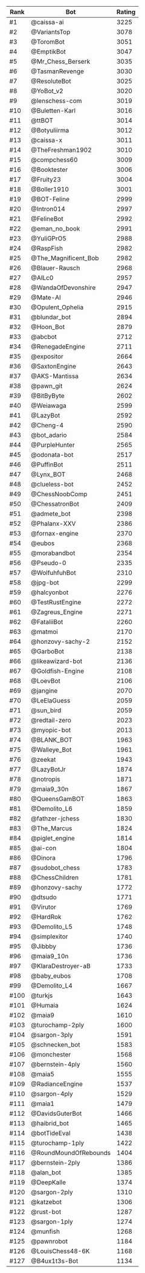 Rank|Bot|Rating
---|---|---
#1|@caissa-ai|3225
#2|@VariantsTop|3078
#3|@ToromBot|3051
#4|@EmptikBot|3047
#5|@Mr_Chess_Berserk|3035
#6|@TasmanRevenge|3030
#7|@ResoluteBot|3025
#8|@YoBot_v2|3020
#9|@lenschess-com|3019
#10|@Buletten-Karl|3016
#11|@ttBOT|3014
#12|@Botyuliirma|3012
#13|@caissa-x|3011
#14|@TheFreshman1902|3010
#15|@compchess60|3009
#16|@Booktester|3006
#17|@Fruity23|3004
#18|@Boller1910|3001
#19|@BOT-Feline|2999
#20|@Intron014|2997
#21|@FelineBot|2992
#22|@eman_no_book|2991
#23|@YuliGPrO5|2988
#24|@RaspFish|2982
#25|@The_Magnificent_Bob|2982
#26|@Blauer-Rausch|2968
#27|@AILc0|2957
#28|@WandaOfDevonshire|2947
#29|@Mate-AI|2946
#30|@Opulent_Ophelia|2915
#31|@blundar_bot|2894
#32|@Hoon_Bot|2879
#33|@abcbot|2712
#34|@RenegadeEngine|2711
#35|@expositor|2664
#36|@SaxtonEngine|2643
#37|@AKS-Mantissa|2634
#38|@pawn_git|2624
#39|@BitByByte|2602
#40|@Weiawaga|2599
#41|@LazyBot|2592
#42|@Cheng-4|2590
#43|@bot_adario|2584
#44|@PurpleHunter|2565
#45|@odonata-bot|2517
#46|@PuffinBot|2511
#47|@Lynx_BOT|2468
#48|@clueless-bot|2452
#49|@ChessNoobComp|2451
#50|@ChessatronBot|2409
#51|@admete_bot|2398
#52|@Phalanx-XXV|2386
#53|@fornax-engine|2370
#54|@eubos|2368
#55|@morabandbot|2354
#56|@Pseudo-0|2335
#57|@WolfuhfuhBot|2310
#58|@jpg-bot|2299
#59|@halcyonbot|2276
#60|@TestRustEngine|2272
#61|@Zagreus_Engine|2271
#62|@FataliiBot|2260
#63|@matmoi|2170
#64|@honzovy-sachy-2|2152
#65|@GarboBot|2138
#66|@likeawizard-bot|2136
#67|@Goldfish-Engine|2108
#68|@LoevBot|2106
#69|@jangine|2070
#70|@LeElaGuess|2059
#71|@sun_bird|2059
#72|@redtail-zero|2023
#73|@myopic-bot|2013
#74|@BLANK_BOT|1963
#75|@Walleye_Bot|1961
#76|@zeekat|1943
#77|@LazyBotJr|1874
#78|@notropis|1871
#79|@maia9_30n|1867
#80|@QueensGamBOT|1863
#81|@Demolito_L6|1859
#82|@fathzer-jchess|1830
#83|@The_Marcus|1824
#84|@piglet_engine|1814
#85|@ai-con|1804
#86|@Dinora|1796
#87|@sudobot_chess|1783
#88|@ChessChildren|1781
#89|@honzovy-sachy|1772
#90|@dtsudo|1771
#91|@Virutor|1769
#92|@HardRok|1762
#93|@Demolito_L5|1748
#94|@simplexitor|1740
#95|@Jibbby|1736
#96|@maia9_10n|1736
#97|@KlaraDestroyer-aB|1733
#98|@baby_eubos|1708
#99|@Demolito_L4|1667
#100|@turkjs|1643
#101|@Humaia|1624
#102|@maia9|1610
#103|@turochamp-2ply|1600
#104|@sargon-3ply|1591
#105|@schnecken_bot|1583
#106|@monchester|1568
#107|@bernstein-4ply|1560
#108|@maia5|1555
#109|@RadianceEngine|1537
#110|@sargon-4ply|1529
#111|@maia1|1479
#112|@DavidsGuterBot|1466
#113|@haibrid_bot|1465
#114|@botTideEval|1438
#115|@turochamp-1ply|1422
#116|@RoundMoundOfRebounds|1404
#117|@bernstein-2ply|1386
#118|@alan_bot|1385
#119|@DeepKalle|1374
#120|@sargon-2ply|1310
#121|@katzebot|1306
#122|@rust-bot|1287
#123|@sargon-1ply|1274
#124|@munfish|1268
#125|@pawnrobot|1184
#126|@LouisChess48-6K|1168
#127|@B4ux1t3s-Bot|1134
